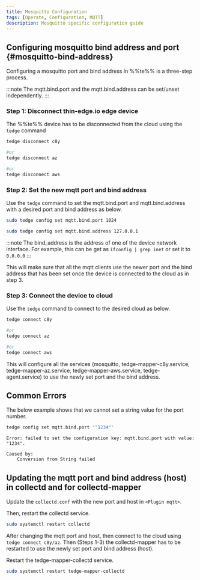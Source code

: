 ```yaml
---
title: Mosquitto Configuration
tags: [Operate, Configuration, MQTT]
description: Mosquitto specific configuration guide
---
```


## Configuring mosquitto bind address and port {#mosquitto-bind-address}

Configuring a mosquitto port and bind address in %%te%% is a three-step process.

:::note
The mqtt.bind.port and the mqtt.bind.address can be set/unset independently.
:::

### Step 1: Disconnect thin-edge.io edge device

The %%te%% device has to be disconnected from the cloud using the `tedge` command

```sh
tedge disconnect c8y

#or
tedge disconnect az

#or
tedge disconnect aws
```

### Step 2: Set the new mqtt port and bind address

Use the `tedge` command to set the mqtt.bind.port and mqtt.bind.address with a desired port and bind address as below.

```sh
sudo tedge config set mqtt.bind.port 1024
```

```sh
sudo tedge config set mqtt.bind.address 127.0.0.1
```

:::note
The bind_address is the address of one of the device network interface.
For example, this can be get as `ifconfig | grep inet` or set it to `0.0.0.0`
:::

This will make sure that all the mqtt clients use the newer port and the bind address that
has been set once the device is connected to the cloud as in step 3.

### Step 3: Connect the device to cloud

Use the `tedge` command to connect to the desired cloud as below.

```sh
tedge connect c8y

#or
tedge connect az

#or
tedge connect aws
```

This will configure all the services (mosquitto, tedge-mapper-c8y.service, tedge-mapper-az.service,
tedge-mapper-aws.service, tedge-agent.service) to use the newly set port and the bind address.

## Common Errors

The below example shows that we cannot set a string value for the port number.

```sh
tedge config set mqtt.bind.port '"1234"'
```

```text title="Output"
Error: failed to set the configuration key: mqtt.bind.port with value: "1234".

Caused by:
    Conversion from String failed
```

## Updating the mqtt port and bind address (host) in collectd and for collectd-mapper

Update the `collectd.conf` with the new port and host in `<Plugin mqtt>`.

Then, restart the collectd service.

```sh
sudo systemctl restart collectd
```

After changing the mqtt port and host, then connect to the cloud using `tedge connect c8y/az`.
Then (Steps 1-3) the collectd-mapper has to be restarted to use the newly set port and bind address (host).

Restart the tedge-mapper-collectd service.

```sh
sudo systemctl restart tedge-mapper-collectd
```

